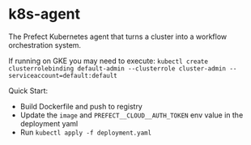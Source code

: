 # k8s-agent

The Prefect Kubernetes agent that turns a cluster into a workflow orchestration system.

If running on GKE you may need to execute: `kubectl create clusterrolebinding default-admin --clusterrole cluster-admin --serviceaccount=default:default`

Quick Start:

- Build Dockerfile and push to registry
- Update the `image` and `PREFECT__CLOUD__AUTH_TOKEN` env value in the deployment yaml
- Run `kubectl apply -f deployment.yaml`
